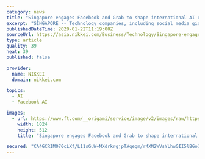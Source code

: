 ```yaml
---
category: news
title: "Singapore engages Facebook and Grab to shape international AI order"
excerpt: "SINGAPORE -- Technology companies, including social media giant Facebook and ride-hailing unicorn Grab ... and that more companies will back the proposals laid out in its AI governance framework. Su Lian Jye, principal analyst at technology analysis specialist ABI Research, praised the city-state's approach in garnering support from countries ..."
publishedDateTime: 2020-01-22T11:19:00Z
sourceUrl: https://asia.nikkei.com/Business/Technology/Singapore-engages-Facebook-and-Grab-to-shape-international-AI-order
type: article
quality: 39
heat: 39
published: false

provider:
  name: NIKKEI
  domain: nikkei.com

topics:
  - AI
  - Facebook AI

images:
  - url: https://www.ft.com/__origami/service/image/v2/images/raw/https%3A%2F%2Fs3-ap-northeast-1.amazonaws.com%2Fpsh-ex-ftnikkei-3937bb4%2Fimages%2F3%2F5%2F7%2F2%2F19472753-6-eng-GB%2FCropped-15796797350103701.jpg?source=nar-cms&width=1024&height=512&fit=cover&gravity=faces
    width: 1024
    height: 512
    title: "Singapore engages Facebook and Grab to shape international AI order"

secured: "CA4GCRIM070cLXf/L11sGuW+MXdrkrgjpTAqegm/r4XN2WVsYLhwGII5lBGo3krEFn5RSAFDWinsDw75LuJAuRQ+n7gV5+23w/b6GRzQGyp48m1n3u5ne/bmAHTlbxNm90KuAOpU1z49PfHek2AxCLhYVaHZrVuxE/gNQS8HVNhfIz+4Oc/V4Zjar/vFJMULmK+CWFz1ZQusR722WmFBFJgLLkZncxjPcw3i/0+cOOXmPuDMrCEJkPQB1JpNA2UJ+kKKnHofapwr0txg/DI0XwTqNctSdYGAy8/vFDHup3Q0IrC4MFGJNPLOyouGjP3G2L3W9RcUlDS8NX+hFR5Jsq37FN7JBClk6NXmwgcZ4klrvhZH7W9J1JGAlADLunGgjtJqtt/sjEyIjR1bwt0lc8KHr+GyCL1IxJWTYYg4n5bUXZphRyCezK79J5Nkwb2jFcqscXsCIP72HJ6PYd0yRg==;gydjA+O2TgPS436aUIrvbQ=="
---
```


